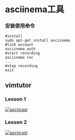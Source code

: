 
# asciinema工具
###  安装使用命令
```
#install
sudo apt-get install asciinema
#link account
asciinema auth
#start recording
asciinema rec
...
#stop recording
exit
```
## vimtutor

### Lesson 1

[![asciicast](https://asciinema.org/a/P2l8pSZx4NjYtAYhJswH3CVQb.svg)](https://asciinema.org/a/P2l8pSZx4NjYtAYhJswH3CVQb)

### Lesson 2

[![asciicast](https://asciinema.org/a/ZhU70SRFvIi7HOSTd2t1YyZLe.svg)](https://asciinema.org/a/ZhU70SRFvIi7HOSTd2t1YyZLe)

